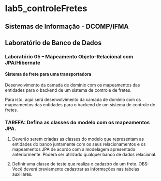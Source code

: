 # lab5_controleFretes
## Sistemas de Informação - DCOMP/IFMA
## Laboratório de Banco de Dados

### Laboratório 05 – Mapeamento Objeto-Relacional com JPA/Hibernate
#### Sistema de frete para uma transportadora

Desenvolvimento da camada de domínio com os mapeamentos das entidades para o backend de um sistema de controle de fretes.

Para isto, aqui será desenvolvimento da camada de domínio com os mapeamentos das
entidades para o backend de um sistema de controle de fretes.

### TAREFA: Defina as classes do modelo com os mapeamentos JPA.

1. Deverão serem criadas as classes do modelo que representam as
entidades do banco juntamente com os seus relacionamentos e os
mapeamentos JPA de acordo com a modelagem apresentado
anteriormente. Poderá ser utilizado qualquer banco de dados relacional.

2. Definir uma classe de teste que realiza o cadastro de um frete.
OBS: Você deverá previamente cadastrar as informações nas tabelas
auxiliares.
